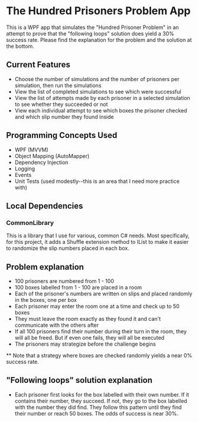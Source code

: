 # The Hundred Prisoners Problem App

This is a WPF app that simulates the "Hundred Prisoner Problem" in an attempt to prove that the "following loops" solution does yield a 30% success rate.
Please find the explanation for the problem and the solution at the bottom.


## Current Features
- Choose the number of simulations and the number of prisoners per simulation, then run the simulations
- View the list of completed simulations to see which were successful
- View the list of attempts made by each prisoner in a selected simulation to see whether they succeeded or not
- View each individual attempt to see which boxes the prisoner checked and which slip number they found inside


## Programming Concepts Used
- WPF (MVVM)
- Object Mapping (AutoMapper)
- Dependency Injection
- Logging
- Events
- Unit Tests (used modestly--this is an area that I need more practice with)


## Local Dependencies
### CommonLibrary
This is a library that I use for various, common C# needs. Most specifically, for this project, it adds a Shuffle extension method  to IList<T> to make it easier to randomize the slip numbers placed in each box.


## Problem explanation

- 100 prisoners are numbered from 1 - 100
- 100 boxes labelled from 1 - 100 are placed in a room
- Each of the prisoner's numbers are written on slips and placed randomly in the boxes, one per box
- Each prisoner may enter the room one at a time and check up to 50 boxes
- They must leave the room exactly as they found it and can't communicate with the others after
- If all 100 prisoners find their number during their turn in the room, they will all be freed. But if even one fails, they will all be executed
- The prisoners may strategize before the challenge begins

** Note that a strategy where boxes are checked randomly yields a near 0% success rate.


## "Following loops" solution explanation

- Each prisoner first looks for the box labelled with their own number. If it contains their number, they succeed. If not, they go to the box labelled with the number they did find. They follow this pattern until they find their number or reach 50 boxes. The odds of success is near 30%.
